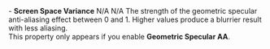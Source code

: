<tr>
<td>- <strong>Screen Space Variance</strong></td>
<td>N/A</td>
<td>N/A</td>
<td>The strength of the geometric specular anti-aliasing effect between 0 and 1. Higher values produce a blurrier result with less aliasing.<br />This property only appears if you enable <strong>Geometric Specular AA</strong>.</td>
</tr>
